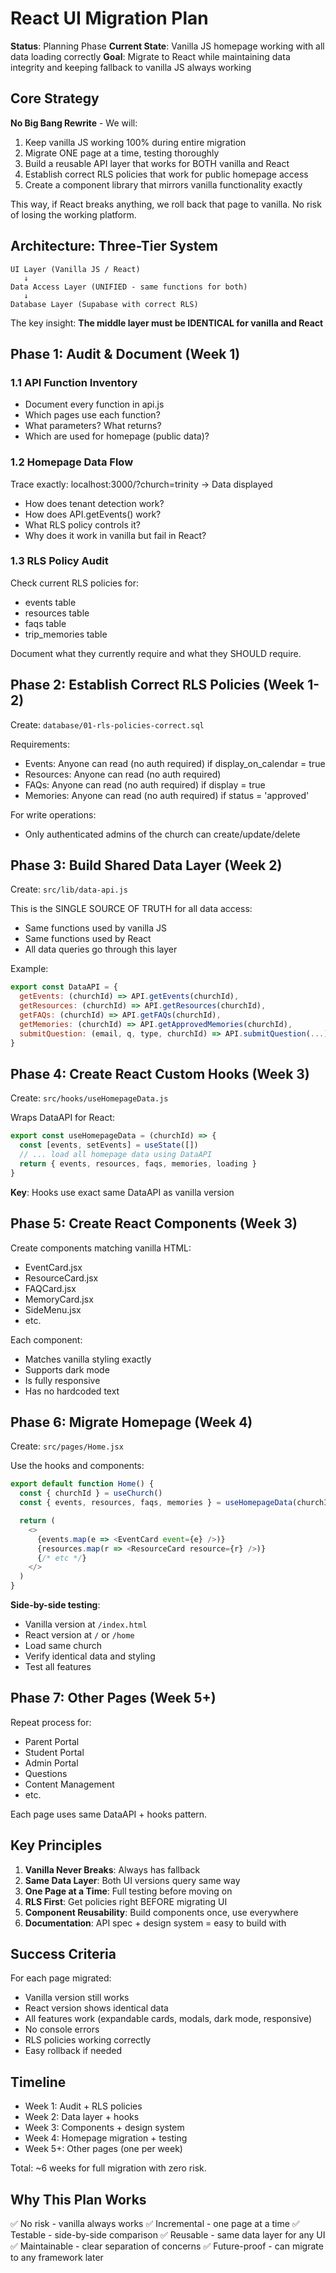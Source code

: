 # React UI Migration Plan

**Status**: Planning Phase
**Current State**: Vanilla JS homepage working with all data loading correctly
**Goal**: Migrate to React while maintaining data integrity and keeping fallback to vanilla JS always working

## Core Strategy

**No Big Bang Rewrite** - We will:
1. Keep vanilla JS working 100% during entire migration
2. Migrate ONE page at a time, testing thoroughly
3. Build a reusable API layer that works for BOTH vanilla and React
4. Establish correct RLS policies that work for public homepage access
5. Create a component library that mirrors vanilla functionality exactly

This way, if React breaks anything, we roll back that page to vanilla. No risk of losing the working platform.

## Architecture: Three-Tier System

```
UI Layer (Vanilla JS / React)
   ↓
Data Access Layer (UNIFIED - same functions for both)
   ↓
Database Layer (Supabase with correct RLS)
```

The key insight: **The middle layer must be IDENTICAL for vanilla and React**

## Phase 1: Audit & Document (Week 1)

### 1.1 API Function Inventory
- Document every function in api.js
- Which pages use each function?
- What parameters? What returns?
- Which are used for homepage (public data)?

### 1.2 Homepage Data Flow
Trace exactly: localhost:3000/?church=trinity → Data displayed
- How does tenant detection work?
- How does API.getEvents() work?
- What RLS policy controls it?
- Why does it work in vanilla but fail in React?

### 1.3 RLS Policy Audit
Check current RLS policies for:
- events table
- resources table
- faqs table
- trip_memories table

Document what they currently require and what they SHOULD require.

## Phase 2: Establish Correct RLS Policies (Week 1-2)

Create: `database/01-rls-policies-correct.sql`

Requirements:
- Events: Anyone can read (no auth required) if display_on_calendar = true
- Resources: Anyone can read (no auth required)
- FAQs: Anyone can read (no auth required) if display = true
- Memories: Anyone can read (no auth required) if status = 'approved'

For write operations:
- Only authenticated admins of the church can create/update/delete

## Phase 3: Build Shared Data Layer (Week 2)

Create: `src/lib/data-api.js`

This is the SINGLE SOURCE OF TRUTH for all data access:
- Same functions used by vanilla JS
- Same functions used by React
- All data queries go through this layer

Example:
```javascript
export const DataAPI = {
  getEvents: (churchId) => API.getEvents(churchId),
  getResources: (churchId) => API.getResources(churchId),
  getFAQs: (churchId) => API.getFAQs(churchId),
  getMemories: (churchId) => API.getApprovedMemories(churchId),
  submitQuestion: (email, q, type, churchId) => API.submitQuestion(...)
}
```

## Phase 4: Create React Custom Hooks (Week 3)

Create: `src/hooks/useHomepageData.js`

Wraps DataAPI for React:
```javascript
export const useHomepageData = (churchId) => {
  const [events, setEvents] = useState([])
  // ... load all homepage data using DataAPI
  return { events, resources, faqs, memories, loading }
}
```

**Key**: Hooks use exact same DataAPI as vanilla version

## Phase 5: Create React Components (Week 3)

Create components matching vanilla HTML:
- EventCard.jsx
- ResourceCard.jsx
- FAQCard.jsx
- MemoryCard.jsx
- SideMenu.jsx
- etc.

Each component:
- Matches vanilla styling exactly
- Supports dark mode
- Is fully responsive
- Has no hardcoded text

## Phase 6: Migrate Homepage (Week 4)

Create: `src/pages/Home.jsx`

Use the hooks and components:
```javascript
export default function Home() {
  const { churchId } = useChurch()
  const { events, resources, faqs, memories } = useHomepageData(churchId)

  return (
    <>
      {events.map(e => <EventCard event={e} />)}
      {resources.map(r => <ResourceCard resource={r} />)}
      {/* etc */}
    </>
  )
}
```

**Side-by-side testing**:
- Vanilla version at `/index.html`
- React version at `/` or `/home`
- Load same church
- Verify identical data and styling
- Test all features

## Phase 7: Other Pages (Week 5+)

Repeat process for:
- Parent Portal
- Student Portal
- Admin Portal
- Questions
- Content Management
- etc.

Each page uses same DataAPI + hooks pattern.

## Key Principles

1. **Vanilla Never Breaks**: Always has fallback
2. **Same Data Layer**: Both UI versions query same way
3. **One Page at a Time**: Full testing before moving on
4. **RLS First**: Get policies right BEFORE migrating UI
5. **Component Reusability**: Build components once, use everywhere
6. **Documentation**: API spec + design system = easy to build with

## Success Criteria

For each page migrated:
- Vanilla version still works
- React version shows identical data
- All features work (expandable cards, modals, dark mode, responsive)
- No console errors
- RLS policies working correctly
- Easy rollback if needed

## Timeline

- Week 1: Audit + RLS policies
- Week 2: Data layer + hooks
- Week 3: Components + design system
- Week 4: Homepage migration + testing
- Week 5+: Other pages (one per week)

Total: ~6 weeks for full migration with zero risk.

## Why This Plan Works

✅ No risk - vanilla always works
✅ Incremental - one page at a time
✅ Testable - side-by-side comparison
✅ Reusable - same data layer for any UI
✅ Maintainable - clear separation of concerns
✅ Future-proof - can migrate to any framework later
